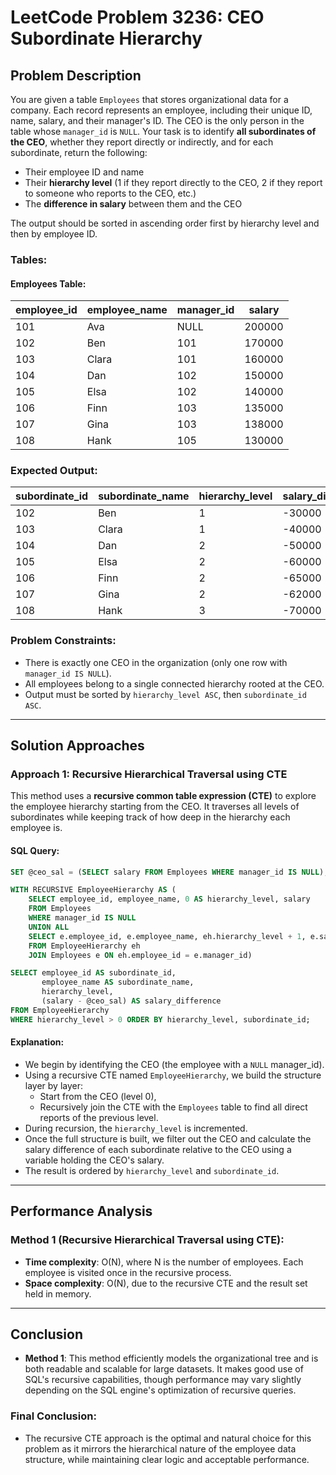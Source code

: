 # LeetCode Problem 3236: CEO Subordinate Hierarchy

## Problem Description

You are given a table `Employees` that stores organizational data for a company. Each record represents an employee, including their unique ID, name, salary, and their manager's ID. The CEO is the only person in the table whose `manager_id` is `NULL`. Your task is to identify **all subordinates of the CEO**, whether they report directly or indirectly, and for each subordinate, return the following:

- Their employee ID and name
- Their **hierarchy level** (1 if they report directly to the CEO, 2 if they report to someone who reports to the CEO, etc.)
- The **difference in salary** between them and the CEO

The output should be sorted in ascending order first by hierarchy level and then by employee ID.

### Tables:

#### Employees Table:

| employee_id | employee_name | manager_id | salary  |
|-------------|----------------|------------|---------|
| 101         | Ava            | NULL       | 200000  |
| 102         | Ben            | 101        | 170000  |
| 103         | Clara          | 101        | 160000  |
| 104         | Dan            | 102        | 150000  |
| 105         | Elsa           | 102        | 140000  |
| 106         | Finn           | 103        | 135000  |
| 107         | Gina           | 103        | 138000  |
| 108         | Hank           | 105        | 130000  |

### Expected Output:

| subordinate_id | subordinate_name | hierarchy_level | salary_difference |
|----------------|------------------|------------------|-------------------|
| 102            | Ben              | 1                | -30000            |
| 103            | Clara            | 1                | -40000            |
| 104            | Dan              | 2                | -50000            |
| 105            | Elsa             | 2                | -60000            |
| 106            | Finn             | 2                | -65000            |
| 107            | Gina             | 2                | -62000            |
| 108            | Hank             | 3                | -70000            |

### Problem Constraints:
- There is exactly one CEO in the organization (only one row with `manager_id IS NULL`).
- All employees belong to a single connected hierarchy rooted at the CEO.
- Output must be sorted by `hierarchy_level ASC`, then `subordinate_id ASC`.

---

## Solution Approaches

### Approach 1: Recursive Hierarchical Traversal using CTE

This method uses a **recursive common table expression (CTE)** to explore the employee hierarchy starting from the CEO. It traverses all levels of subordinates while keeping track of how deep in the hierarchy each employee is.

#### SQL Query:
```sql
SET @ceo_sal = (SELECT salary FROM Employees WHERE manager_id IS NULL);

WITH RECURSIVE EmployeeHierarchy AS (
    SELECT employee_id, employee_name, 0 AS hierarchy_level, salary 
    FROM Employees 
    WHERE manager_id IS NULL
    UNION ALL
    SELECT e.employee_id, e.employee_name, eh.hierarchy_level + 1, e.salary
    FROM EmployeeHierarchy eh 
    JOIN Employees e ON eh.employee_id = e.manager_id)

SELECT employee_id AS subordinate_id, 
       employee_name AS subordinate_name, 
       hierarchy_level, 
       (salary - @ceo_sal) AS salary_difference
FROM EmployeeHierarchy 
WHERE hierarchy_level > 0 ORDER BY hierarchy_level, subordinate_id;
```

#### Explanation:
- We begin by identifying the CEO (the employee with a `NULL` manager_id).
- Using a recursive CTE named `EmployeeHierarchy`, we build the structure layer by layer:
  - Start from the CEO (level 0),
  - Recursively join the CTE with the `Employees` table to find all direct reports of the previous level.
- During recursion, the `hierarchy_level` is incremented.
- Once the full structure is built, we filter out the CEO and calculate the salary difference of each subordinate relative to the CEO using a variable holding the CEO's salary.
- The result is ordered by `hierarchy_level` and `subordinate_id`.

---

## Performance Analysis

### Method 1 (Recursive Hierarchical Traversal using CTE):

- **Time complexity**: O(N), where N is the number of employees. Each employee is visited once in the recursive process.
- **Space complexity**: O(N), due to the recursive CTE and the result set held in memory.

---

## Conclusion

- **Method 1**: This method efficiently models the organizational tree and is both readable and scalable for large datasets. It makes good use of SQL's recursive capabilities, though performance may vary slightly depending on the SQL engine's optimization of recursive queries.

### Final Conclusion:
- The recursive CTE approach is the optimal and natural choice for this problem as it mirrors the hierarchical nature of the employee data structure, while maintaining clear logic and acceptable performance.
